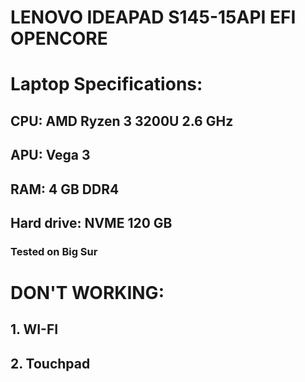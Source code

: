 # LENOVO IDEAPAD S145-15API EFI OPENCORE

# Laptop Specifications:
## CPU: AMD Ryzen 3 3200U 2.6 GHz
## APU: Vega 3
## RAM: 4 GB DDR4
## Hard drive: NVME 120 GB

### Tested on Big Sur
# DON'T WORKING:
## 1. WI-FI 
## 2. Touchpad

